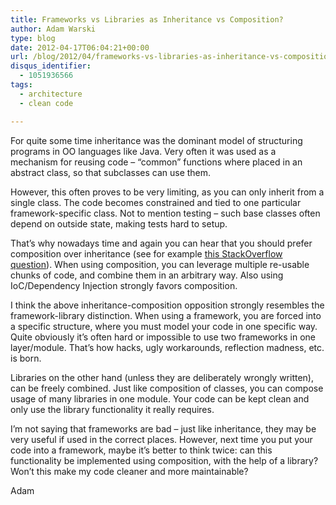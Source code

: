 ```yaml
---
title: Frameworks vs Libraries as Inheritance vs Composition?
author: Adam Warski
type: blog
date: 2012-04-17T06:04:21+00:00
url: /blog/2012/04/frameworks-vs-libraries-as-inheritance-vs-composition/
disqus_identifier:
  - 1051936566
tags:
  - architecture
  - clean code

---
```

For quite some time inheritance was the dominant model of structuring programs in OO languages like Java. Very often it was used as a mechanism for reusing code &#8211; &#8220;common&#8221; functions where placed in an abstract class, so that subclasses can use them.

However, this often proves to be very limiting, as you can only inherit from a single class. The code becomes constrained and tied to one particular framework-specific class. Not to mention testing &#8211; such base classes often depend on outside state, making tests hard to setup.

That&#8217;s why nowadays time and again you can hear that you should prefer composition over inheritance (see for example [this StackOverflow question][1]). When using composition, you can leverage multiple re-usable chunks of code, and combine them in an arbitrary way. Also using IoC/Dependency Injection strongly favors composition.

I think the above inheritance-composition opposition strongly resembles the framework-library distinction. When using a framework, you are forced into a specific structure, where you must model your code in one specific way. Quite obviously it&#8217;s often hard or impossible to use two frameworks in one layer/module. That&#8217;s how hacks, ugly workarounds, reflection madness, etc. is born.

Libraries on the other hand (unless they are deliberately wrongly written), can be freely combined. Just like composition of classes, you can compose usage of many libraries in one module. Your code can be kept clean and only use the library functionality it really requires.

I&#8217;m not saying that frameworks are bad &#8211; just like inheritance, they may be very useful if used in the correct places. However, next time you put your code into a framework, maybe it&#8217;s better to think twice: can this functionality be implemented using composition, with the help of a library? Won&#8217;t this make my code cleaner and more maintainable?

Adam

 [1]: http://stackoverflow.com/questions/49002/prefer-composition-over-inheritance
